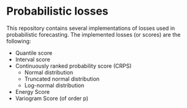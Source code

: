 # Probabilistic losses

This repository contains several implementations of losses used in probabilistic forecasting.
The implemented losses (or scores) are the following:

- Quantile score
- Interval score
- Continuously ranked probability score (CRPS)
  - Normal distribution
  - Truncated normal distribution
  - Log-normal distribution
- Energy Score
- Variogram Score (of order p)
